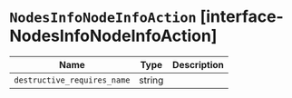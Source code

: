 # `NodesInfoNodeInfoAction` [interface-NodesInfoNodeInfoAction]

| Name | Type | Description |
| - | - | - |
| `destructive_requires_name` | string | &nbsp; |
